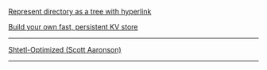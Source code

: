 [Represent directory as a tree with hyperlink](https://stackoverflow.com/questions/23989232/is-there-a-way-to-represent-a-directory-tree-in-a-github-readme-md)

[Build your own fast, persistent KV store](https://news.ycombinator.com/item?id=34793714)

---

[Shtetl-Optimized (Scott Aaronson)](https://scottaaronson.blog/)

---
